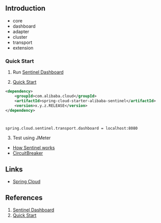 ## Introduction



- core
- dashboard
- adapter
- cluster
- transport
- extension



### Quick Start

1. Run [Sentinel Dashboard](https://sentinelguard.io/en-us/docs/dashboard.html)

2. [Quick Start](https://sentinelguard.io/en-us/docs/quick-start.html)

```xml
<dependency>
    <groupId>com.alibaba.cloud</groupId>
    <artifactId>spring-cloud-starter-alibaba-sentinel</artifactId>
    <version>x.y.z.RELEASE</version>
</dependency>
```

```properties


spring.cloud.sentinel.transport.dashboard = localhost:8080
```

3. Test using JMeter

- [How Sentinel works](/docs/CS/Java/Spring_Cloud/Sentinel)
- [CircuitBreaker](/docs/CS/Java/Spring_Cloud/Sentinel/CircuitBreaker.md)



## Links

- [Spring Cloud](/docs/CS/Java/Spring_Cloud/Spring_Cloud.md)


## References

1. [Sentinel Dashboard](https://sentinelguard.io/en-us/docs/dashboard.html)
2. [Quick Start](https://sentinelguard.io/en-us/docs/quick-start.html)
